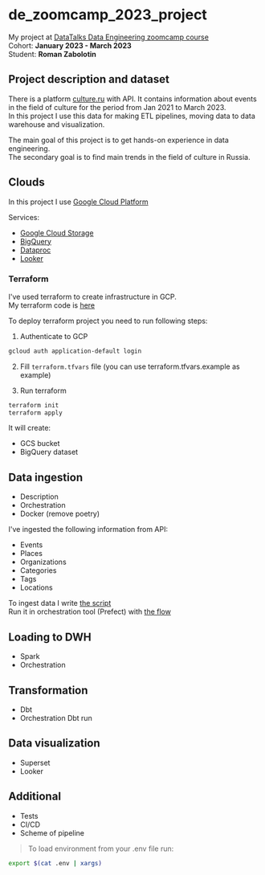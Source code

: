 # de_zoomcamp_2023_project

My project at [DataTalks Data Engineering zoomcamp course](https://github.com/DataTalksClub/data-engineering-zoomcamp)   
Cohort: **January 2023 - March 2023**  
Student: **Roman Zabolotin**

## Project description and dataset
There is a platform [culture.ru](https://pro.culture.ru/new/api/documentation/export) with API. It contains information about events in the field of culture for the period from Jan 2021 to March 2023.  
In this project I use this data for making ETL pipelines, moving data to data warehouse and visualization.

The main goal of this project is to get hands-on experience in data engineering.   
The secondary goal is to find main trends in the field of culture in Russia.

## Clouds
In this project I use [Google Cloud Platform](https://cloud.google.com/)  

Services:
  - [Google Cloud Storage](https://cloud.google.com/storage)
  - [BigQuery](https://cloud.google.com/bigquery)
  - [Dataproc](https://cloud.google.com/dataproc)
  - [Looker](https://looker.com/)

### Terraform
I've used terraform to create infrastructure in GCP.  
My terraform code is [here](terraform)

To deploy terraform project you need to run following steps:
1. Authenticate to GCP
```bash
gcloud auth application-default login
```

2. Fill `terraform.tfvars` file (you can use terraform.tfvars.example as example)


3. Run terraform
```bash
terraform init
terraform apply
```

It will create:
- GCS bucket
- BigQuery dataset


## Data ingestion
- Description
- Orchestration
- Docker (remove poetry)

I've ingested the following information from API:
- Events
- Places
- Organizations
- Categories
- Tags
- Locations

To ingest data I write [the script](src/data_ingestion/data_loader.py)  
Run it in orchestration tool (Prefect) with [the flow](src/data_ingestion/flow.py)

## Loading to DWH
- Spark
- Orchestration

## Transformation
- Dbt
- Orchestration Dbt run

## Data visualization
- Superset
- Looker

## Additional
- Tests
- CI/CD
- Scheme of pipeline


> To load environment from your .env file run:
```bash
export $(cat .env | xargs)
```